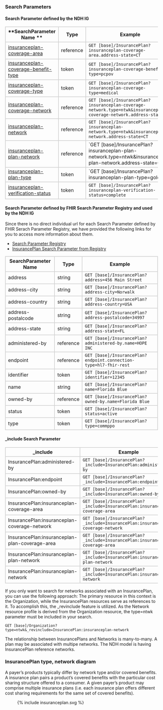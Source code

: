 ### Search Parameters
#### Search Parameter defined by the NDH IG
<style>
    th{border: solid 2px lightgrey;}
    td{border: solid 2px lightgrey;}
</style>

| **SearchParameter Name ** | **Type** | **Example** |
|---------------------------|----------|-------------|
| [insuranceplan-coverage-area](SearchParameter-insuranceplan-coverage-area.html) |	reference | `GET [base]/InsurancePlan?insuranceplan-coverage-area.address-state=CT` |
| [insuranceplan-coverage-benefit-type](SearchParameter-insuranceplan-coverage-benefit-type.html) |	token |`GET [base]/InsurancePlan?insuranceplan-coverage-benefit-type=pcpov` |
| [insuranceplan-coverage-type](SearchParameter-insuranceplan-coverage-type.html) | token |`GET [base]/InsurancePlan?insuranceplan-coverage-type=medical` |
| [insuranceplan-coverage-network](SearchParameter-insuranceplan-coverage-network.html) | reference |`GET [base]/InsurancePlan?insuranceplan-coverage-network.type=ntwk&insuranceplan-coverage-network.address-state=CT` |
| [insuranceplan-network](SearchParameter-insuranceplan-network.html) | reference |`GET [base]/InsurancePlan?insuranceplan-network.type=ntwk&insuranceplan-network.address-state=CT` |
| [insuranceplan-plan-network](SearchParameter-insuranceplan-plan-network.html) | reference |`GET [base]/InsurancePlan?insuranceplan-plan-network.type=ntwk&insuranceplan-plan-network.address-state=CT |
| [insuranceplan-plan-type](SearchParameter-insuranceplan-plan-type.html)	| token |`GET [base]/InsurancePlan?insuranceplan-plan-type=gold |
| [insuranceplan-verification-status](SearchParameter-insuranceplan-verification-status.html) |	token |`GET [base]/InsurancePlan?insuranceplan-verification-status=complete` |


#### Search Parameter defined by FHIR Search Parameter Registry and used by the NDH IG 
Since there is no direct individual url for each Search Parameter defined by FHIR Serach Parameter Registry, we have provided the following links for you to access more information about them.

- [Search Parameter Registry](https://hl7.org/fhir/R4/searchparameter-registry.html)  
- [InsurancePlan Search Parameter from Registry](https://hl7.org/fhir/R4/insuranceplan.html#search)

<style>
    
    th{border: solid 2px lightgrey;}
    td{border: solid 2px lightgrey;}
</style>

| **SearchParameter Name** | **Type** | **Example** |
|--------------------------|----------|-------------|
| address | string |`GET [base]/InsurancePlan?address=456 Main Street` |
| address-city | string |`GET [base]/InsurancePlan?address-city=Norwalk` | 
| address-country | string |`GET [base]/InsurancePlan?address-country=USA` |
| address-postalcode | string |`GET [base]/InsurancePlan?address-postalcode=34997` |
| address-state | string |`GET [base]/InsurancePlan?address-state=FL` |
| administered-by | reference |`GET [base]/InsurancePlan?administered-by.name=HOPE INC` |
| endpoint | reference |`GET [base]/InsurancePlan?endpoint.connection-type=hl7-fhir-rest` |
| identifier | token |`GET [base]/InsurancePlan?identifier=12345` |
| name | string |`GET [base]/InsurancePlan?name=Florida Blue` |
| owned-by | reference |`GET [base]/InsurancePlan?owned-by.name=Florida Blue` |
| status | token |`GET [base]/InsurancePlan?status=active` |
| type | token |`GET [base]/InsurancePlan?type=commppo` |


#### _include Search Parameter
<style>  
    th{border: solid 2px lightgrey;}
    td{border: solid 2px lightgrey;}
</style>

| **_include** | **Example** |
|--------------|-------------|
| InsurancePlan:administered-by |`GET [base]/InsurancePlan?_include=InsurancePlan:administered-by` |
| InsurancePlan:endpoint |`GET [base]/InsurancePlan?_include=InsurancePlan:endpoint` |
| InsurancePlan:owned-by |`GET [base]/InsurancePlan?_include=InsurancePlan:owned-by` |
| InsurancePlan:insuranceplan-coverage-area |`GET [base]/InsurancePlan?_include=InsurancePlan:insuranceplan-coverage-area` |
| InsurancePlan:insuranceplan-coverage-network | `GET [base]/InsurancePlan?_include=InsurancePlan:insuranceplan-coverage-network`|
| InsurancePlan:insuranceplan-plan-coverage-area |`GET [base]/InsurancePlan?_include=InsurancePlan:insuranceplan-coverage-area` |
| InsurancePlan:insuranceplan-plan-network | `GET [base]/InsurancePlan?_include=InsurancePlan:insuranceplan-plan-network` |
| InsurancePlan:insuranceplan-network | `GET [base]/InsurancePlan?_include=InsurancePlan:insuranceplan-network` |


If you only want to search for networks associated with an InsurancePlan, you can use the following approach:
The primary resource in this context is the Organization, while the InsurancePlan resources serve as references to it. To accomplish this, the _revinclude feature is utilized. As the Network resource profile is derived from the Organization resource, the type=ntwk parameter must be included in your search.

`GET [base]/Organization?type=ntwk&_revinclude=InsurancePlan:insuranceplan-network`

The relationship between InsurancePlans and Networks is many-to-many. A plan may be associated with multipe networks. The NDH model is having InsurancePlan reference networks.  

### InsurancePlan type, network diagram
A payer’s products typically differ by network type and/or covered benefits. A insurance plan pairs a product’s covered benefits with the particular cost sharing structure offered to a consumer. A given payer’s product may comprise multiple insurance plans (i.e. each insurance plan offers different cost sharing requirements for the same set of covered benefits). 

<figure>
    {% include insuranceplan.svg %}
    <figcaption> </figcaption>
</figure>
